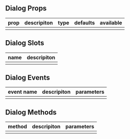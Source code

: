 ## Dialog Props

| prop         |   descripiton     | type     |  defaults  |   available   |
| ----------- | ------------- | -------- | --------- | ---------------- |
|             |               |           |          |                  |

## Dialog Slots

|   name  |      descripiton       |
|  ------  |    ---------   |
|          |                |

## Dialog Events

|   event name   |    descripiton   |  parameters  |
| -------    | --------- |  --------- |
|            |           |            |

## Dialog Methods

|  method  |   descripiton   |  parameters   |
| ------- | ------  |  ------  |
|         |         |          |
